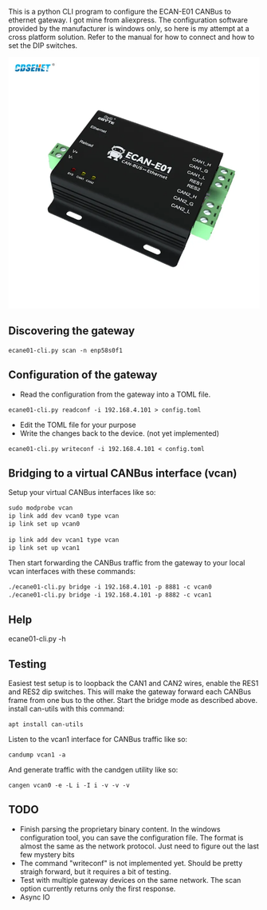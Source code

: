 This is a python CLI program to configure the ECAN-E01 CANBus to ethernet gateway. I got mine from aliexpress. The configuration software provided by the manufacturer is windows only, so here is my attempt at a cross platform solution. Refer to the manual for how to connect and how to set the DIP switches.

![ECAN-E01 product image](ECAN-E01-product.webp)

Discovering the gateway
---
```
ecane01-cli.py scan -n enp58s0f1
```

Configuration of the gateway
---

* Read the configuration from the gateway into a TOML file. 
```
ecane01-cli.py readconf -i 192.168.4.101 > config.toml
```
* Edit the TOML file for your purpose 
* Write the changes back to the device. (not yet implemented)
```
ecane01-cli.py writeconf -i 192.168.4.101 < config.toml
```


Bridging to a virtual CANBus interface (vcan)
---
Setup your virtual CANBus interfaces like so:
```
sudo modprobe vcan
ip link add dev vcan0 type vcan
ip link set up vcan0

ip link add dev vcan1 type vcan
ip link set up vcan1
```

Then start forwarding the CANBus traffic from the gateway to your local vcan interfaces with these commands:

```
./ecane01-cli.py bridge -i 192.168.4.101 -p 8881 -c vcan0
./ecane01-cli.py bridge -i 192.168.4.101 -p 8882 -c vcan1
```

Help
---
ecane01-cli.py -h

Testing
---
Easiest test setup is to loopback the CAN1 and CAN2 wires, enable the RES1 and RES2 dip switches. This will make the gateway forward each CANBus frame from one bus to the other. Start the bridge mode as described above. install can-utils with this command:

```
apt install can-utils
```


Listen to the vcan1 interface for CANBus traffic like so:
```
candump vcan1 -a
```

And generate traffic with the candgen utility  like so:
```
cangen vcan0 -e -L i -I i -v -v -v
```

TODO
---

* Finish parsing the proprietary binary content. In the windows configuration tool, you can save the configuration file. The format is almost the same as the network protocol. Just need to figure out the last few mystery bits
* The command "writeconf" is not implemented yet. Should be pretty straigh forward, but it requires a bit of testing.
* Test with multiple gateway devices on the same network. The scan option currently returns only the first response.
* Async IO

